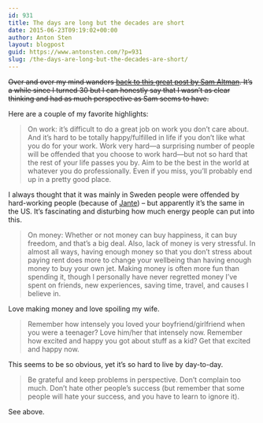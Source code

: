 ```yaml
---
id: 931
title: The days are long but the decades are short
date: 2015-06-23T09:19:02+00:00
author: Anton Sten
layout: blogpost
guid: https://www.antonsten.com/?p=931
slug: /the-days-are-long-but-the-decades-are-short/
---
```

~~Over and over my mind wanders <a href="http://blog.samaltman.com/the-days-are-long-but-the-decades-are-short" target="_blank">back to this great post by Sam Altman</a>. It&#8217;s a while since I turned 30 but I can honestly say that I wasn&#8217;t as clear thinking and had as much perspective as Sam seems to have.~~

Here are a couple of my favorite highlights:

> On work: it’s difficult to do a great job on work you don’t care about. And it’s hard to be totally happy/fulfilled in life if you don’t like what you do for your work. Work very hard—a surprising number of people will be offended that you choose to work hard—but not so hard that the rest of your life passes you by. Aim to be the best in the world at whatever you do professionally. Even if you miss, you’ll probably end up in a pretty good place.

I always thought that it was mainly in Sweden people were offended by hard-working people (because of <a href="https://en.wikipedia.org/wiki/Law_of_Jante" target="_blank">Jante</a>) &#8211; but apparently it&#8217;s the same in the US. It&#8217;s fascinating and disturbing how much energy people can put into this.

> On money: Whether or not money can buy happiness, it can buy freedom, and that’s a big deal. Also, lack of money is very stressful. In almost all ways, having enough money so that you don’t stress about paying rent does more to change your wellbeing than having enough money to buy your own jet. Making money is often more fun than spending it, though I personally have never regretted money I’ve spent on friends, new experiences, saving time, travel, and causes I believe in.

Love making money and love spoiling my wife.

> Remember how intensely you loved your boyfriend/girlfriend when you were a teenager? Love him/her that intensely now. Remember how excited and happy you got about stuff as a kid? Get that excited and happy now.

This seems to be so obvious, yet it&#8217;s so hard to live by day-to-day.

> Be grateful and keep problems in perspective. Don’t complain too much. Don’t hate other people’s success (but remember that some people will hate your success, and you have to learn to ignore it).

See above.

